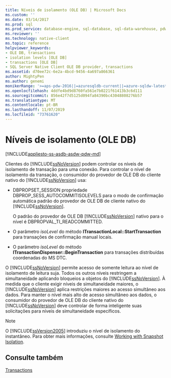 ```yaml
---
title: Níveis de isolamento (OLE DB) | Microsoft Docs
ms.custom: ''
ms.date: 03/14/2017
ms.prod: sql
ms.prod_service: database-engine, sql-database, sql-data-warehouse, pdw
ms.reviewer: ''
ms.technology: native-client
ms.topic: reference
helpviewer_keywords:
- OLE DB, transactions
- isolation levels [OLE DB]
- transactions [OLE DB]
- SQL Server Native Client OLE DB provider, transactions
ms.assetid: d70ee72c-6e2a-4bcd-9456-4a697a866361
author: MightyPen
ms.author: genemi
monikerRange: '>=aps-pdw-2016||=azuresqldb-current||=azure-sqldw-latest||>=sql-server-2016||=sqlallproducts-allversions||>=sql-server-linux-2017||=azuresqldb-mi-current'
ms.openlocfilehash: 4ddfe4bd9d8760fa561e7b0221f61413b3c6d111
ms.sourcegitcommit: 856e42f7d5125d094fa84390bc43048808276b57
ms.translationtype: MT
ms.contentlocale: pt-BR
ms.lasthandoff: 11/07/2019
ms.locfileid: "73761620"
---
```

# <a name="isolation-levels-ole-db"></a>Níveis de isolamento (OLE DB)
[!INCLUDE[appliesto-ss-asdb-asdw-pdw-md](../../includes/appliesto-ss-asdb-asdw-pdw-md.md)]

  Clientes do [!INCLUDE[ssNoVersion](../../includes/ssnoversion-md.md)] podem controlar os níveis de isolamento de transação para uma conexão. Para controlar o nível de isolamento da transação, o consumidor do provedor de OLE DB do cliente nativo do [!INCLUDE[ssNoVersion](../../includes/ssnoversion-md.md)] usa:  
  
-   DBPROPSET_SESSION propriedade DBPROP_SESS_AUTOCOMMITISOLEVELS para o modo de confirmação automática padrão do provedor de OLE DB de cliente nativo do [!INCLUDE[ssNoVersion](../../includes/ssnoversion-md.md)].  
  
     O padrão do provedor de OLE DB [!INCLUDE[ssNoVersion](../../includes/ssnoversion-md.md)] nativo para o nível é DBPROPVAL_TI_READCOMMITTED.  
  
-   O parâmetro *isoLevel* do método **ITransactionLocal::StartTransaction** para transações de confirmação manual locais.  
  
-   O parâmetro *isoLevel* do método **ITransactionDispenser::BeginTransaction** para transações distribuídas coordenadas do MS DTC.  
  
 O [!INCLUDE[ssNoVersion](../../includes/ssnoversion-md.md)] permite acesso de somente leitura ao nível de isolamento de leitura suja. Todos os outros níveis restringem a simultaneidade aplicando bloqueios a objetos do [!INCLUDE[ssNoVersion](../../includes/ssnoversion-md.md)]. À medida que o cliente exigir níveis de simultaneidade maiores, o [!INCLUDE[ssNoVersion](../../includes/ssnoversion-md.md)] aplica restrições maiores ao acesso simultâneo aos dados. Para manter o nível mais alto de acesso simultâneo aos dados, o consumidor do provedor de OLE DB do cliente nativo do [!INCLUDE[ssNoVersion](../../includes/ssnoversion-md.md)] deve controlar de forma inteligente suas solicitações para níveis de simultaneidade específicos.  
  
> [!NOTE]  
>  O [!INCLUDE[ssVersion2005](../../includes/ssversion2005-md.md)] introduziu o nível de isolamento do instantâneo. Para obter mais informações, consulte [Working with Snapshot Isolation](../../relational-databases/native-client/features/working-with-snapshot-isolation.md).  
  
## <a name="see-also"></a>Consulte também  
 [Transactions](../../relational-databases/native-client-ole-db-transactions/transactions.md)  
  
  
